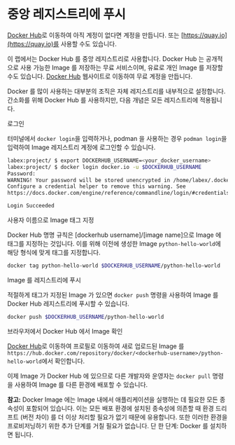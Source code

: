 # 중앙 레지스트리에 푸시

[Docker Hub](https://hub.docker.com)로 이동하여 아직 계정이 없다면 계정을 만듭니다. 또는 [https://quay.io](https://quay.io)를 사용할 수도 있습니다.

이 랩에서는 Docker Hub 를 중앙 레지스트리로 사용합니다. Docker Hub 는 공개적으로 사용 가능한 Image 를 저장하는 무료 서비스이며, 유료로 개인 Image 를 저장할 수도 있습니다. [Docker Hub](https://hub.docker.com) 웹사이트로 이동하여 무료 계정을 만듭니다.

Docker 를 많이 사용하는 대부분의 조직은 자체 레지스트리를 내부적으로 설정합니다. 간소화를 위해 Docker Hub 를 사용하지만, 다음 개념은 모든 레지스트리에 적용됩니다.

로그인

터미널에서 `docker login`을 입력하거나, podman 을 사용하는 경우 `podman login`을 입력하여 Image 레지스트리 계정에 로그인할 수 있습니다.

```bash
labex:project/ $ export DOCKERHUB_USERNAME=<your_docker_username>
labex:project/ $ docker login docker.io -u $DOCKERHUB_USERNAME
Password:
WARNING! Your password will be stored unencrypted in /home/labex/.docker/config.json.
Configure a credential helper to remove this warning. See
https://docs.docker.com/engine/reference/commandline/login/#credentials-store

Login Succeeded
```

사용자 이름으로 Image 태그 지정

Docker Hub 명명 규칙은 [dockerhub username]/[image name]으로 Image 에 태그를 지정하는 것입니다. 이를 위해 이전에 생성한 Image `python-hello-world`에 해당 형식에 맞게 태그를 지정합니다.

```bash
docker tag python-hello-world $DOCKERHUB_USERNAME/python-hello-world
```

Image 를 레지스트리에 푸시

적절하게 태그가 지정된 Image 가 있으면 `docker push` 명령을 사용하여 Image 를 Docker Hub 레지스트리에 푸시할 수 있습니다.

```bash
docker push $DOCKERHUB_USERNAME/python-hello-world
```

브라우저에서 Docker Hub 에서 Image 확인

[Docker Hub](https://hub.docker.com)로 이동하여 프로필로 이동하여 새로 업로드된 Image 를 `https://hub.docker.com/repository/docker/<dockerhub-username>/python-hello-world`에서 확인합니다.

이제 Image 가 Docker Hub 에 있으므로 다른 개발자와 운영자는 `docker pull` 명령을 사용하여 Image 를 다른 환경에 배포할 수 있습니다.

**참고:** Docker Image 에는 Image 내에서 애플리케이션을 실행하는 데 필요한 모든 종속성이 포함되어 있습니다. 이는 모든 배포 환경에 설치된 종속성에 의존할 때 환경 드리프트 (버전 차이) 를 더 이상 처리할 필요가 없기 때문에 유용합니다. 또한 이러한 환경을 프로비저닝하기 위한 추가 단계를 거칠 필요가 없습니다. 단 한 단계: Docker 를 설치하면 됩니다.
